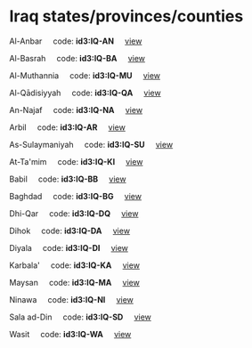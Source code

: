 # Iraq states/provinces/counties
Al-Anbar&nbsp;&nbsp;&nbsp;&nbsp;&nbsp;code: **id3:IQ-AN**&nbsp;&nbsp;&nbsp;&nbsp;&nbsp;[view](../../export/geojson/medium/id3/iq/an.geojson)&nbsp;&nbsp;&nbsp;&nbsp;&nbsp;


Al-Basrah&nbsp;&nbsp;&nbsp;&nbsp;&nbsp;code: **id3:IQ-BA**&nbsp;&nbsp;&nbsp;&nbsp;&nbsp;[view](../../export/geojson/medium/id3/iq/ba.geojson)&nbsp;&nbsp;&nbsp;&nbsp;&nbsp;


Al-Muthannia&nbsp;&nbsp;&nbsp;&nbsp;&nbsp;code: **id3:IQ-MU**&nbsp;&nbsp;&nbsp;&nbsp;&nbsp;[view](../../export/geojson/medium/id3/iq/mu.geojson)&nbsp;&nbsp;&nbsp;&nbsp;&nbsp;


Al-Qādisiyyah&nbsp;&nbsp;&nbsp;&nbsp;&nbsp;code: **id3:IQ-QA**&nbsp;&nbsp;&nbsp;&nbsp;&nbsp;[view](../../export/geojson/medium/id3/iq/qa.geojson)&nbsp;&nbsp;&nbsp;&nbsp;&nbsp;


An-Najaf&nbsp;&nbsp;&nbsp;&nbsp;&nbsp;code: **id3:IQ-NA**&nbsp;&nbsp;&nbsp;&nbsp;&nbsp;[view](../../export/geojson/medium/id3/iq/na.geojson)&nbsp;&nbsp;&nbsp;&nbsp;&nbsp;


Arbil&nbsp;&nbsp;&nbsp;&nbsp;&nbsp;code: **id3:IQ-AR**&nbsp;&nbsp;&nbsp;&nbsp;&nbsp;[view](../../export/geojson/medium/id3/iq/ar.geojson)&nbsp;&nbsp;&nbsp;&nbsp;&nbsp;


As-Sulaymaniyah&nbsp;&nbsp;&nbsp;&nbsp;&nbsp;code: **id3:IQ-SU**&nbsp;&nbsp;&nbsp;&nbsp;&nbsp;[view](../../export/geojson/medium/id3/iq/su.geojson)&nbsp;&nbsp;&nbsp;&nbsp;&nbsp;


At-Ta'mim&nbsp;&nbsp;&nbsp;&nbsp;&nbsp;code: **id3:IQ-KI**&nbsp;&nbsp;&nbsp;&nbsp;&nbsp;[view](../../export/geojson/medium/id3/iq/ki.geojson)&nbsp;&nbsp;&nbsp;&nbsp;&nbsp;


Babil&nbsp;&nbsp;&nbsp;&nbsp;&nbsp;code: **id3:IQ-BB**&nbsp;&nbsp;&nbsp;&nbsp;&nbsp;[view](../../export/geojson/medium/id3/iq/bb.geojson)&nbsp;&nbsp;&nbsp;&nbsp;&nbsp;


Baghdad&nbsp;&nbsp;&nbsp;&nbsp;&nbsp;code: **id3:IQ-BG**&nbsp;&nbsp;&nbsp;&nbsp;&nbsp;[view](../../export/geojson/medium/id3/iq/bg.geojson)&nbsp;&nbsp;&nbsp;&nbsp;&nbsp;


Dhi-Qar&nbsp;&nbsp;&nbsp;&nbsp;&nbsp;code: **id3:IQ-DQ**&nbsp;&nbsp;&nbsp;&nbsp;&nbsp;[view](../../export/geojson/medium/id3/iq/dq.geojson)&nbsp;&nbsp;&nbsp;&nbsp;&nbsp;


Dihok&nbsp;&nbsp;&nbsp;&nbsp;&nbsp;code: **id3:IQ-DA**&nbsp;&nbsp;&nbsp;&nbsp;&nbsp;[view](../../export/geojson/medium/id3/iq/da.geojson)&nbsp;&nbsp;&nbsp;&nbsp;&nbsp;


Diyala&nbsp;&nbsp;&nbsp;&nbsp;&nbsp;code: **id3:IQ-DI**&nbsp;&nbsp;&nbsp;&nbsp;&nbsp;[view](../../export/geojson/medium/id3/iq/di.geojson)&nbsp;&nbsp;&nbsp;&nbsp;&nbsp;


Karbala'&nbsp;&nbsp;&nbsp;&nbsp;&nbsp;code: **id3:IQ-KA**&nbsp;&nbsp;&nbsp;&nbsp;&nbsp;[view](../../export/geojson/medium/id3/iq/ka.geojson)&nbsp;&nbsp;&nbsp;&nbsp;&nbsp;


Maysan&nbsp;&nbsp;&nbsp;&nbsp;&nbsp;code: **id3:IQ-MA**&nbsp;&nbsp;&nbsp;&nbsp;&nbsp;[view](../../export/geojson/medium/id3/iq/ma.geojson)&nbsp;&nbsp;&nbsp;&nbsp;&nbsp;


Ninawa&nbsp;&nbsp;&nbsp;&nbsp;&nbsp;code: **id3:IQ-NI**&nbsp;&nbsp;&nbsp;&nbsp;&nbsp;[view](../../export/geojson/medium/id3/iq/ni.geojson)&nbsp;&nbsp;&nbsp;&nbsp;&nbsp;


Sala ad-Din&nbsp;&nbsp;&nbsp;&nbsp;&nbsp;code: **id3:IQ-SD**&nbsp;&nbsp;&nbsp;&nbsp;&nbsp;[view](../../export/geojson/medium/id3/iq/sd.geojson)&nbsp;&nbsp;&nbsp;&nbsp;&nbsp;


Wasit&nbsp;&nbsp;&nbsp;&nbsp;&nbsp;code: **id3:IQ-WA**&nbsp;&nbsp;&nbsp;&nbsp;&nbsp;[view](../../export/geojson/medium/id3/iq/wa.geojson)&nbsp;&nbsp;&nbsp;&nbsp;&nbsp;

